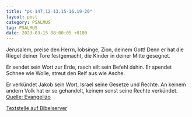 ```yaml
---
title: "ps 147,12-13.15-16.19-20"
layout: post
category: PSALMUS
tag: PSALMUS
date: 2023-03-15 08:00:05 +0100
---
```

Jerusalem, preise den Herrn,
lobsinge, Zion, deinem Gott!
Denn er hat die Riegel deiner Tore festgemacht,
die Kinder in deiner Mitte gesegnet.

Er sendet sein Wort zur Erde,
rasch eilt sein Befehl dahin.
Er spendet Schnee wie Wolle,
streut den Reif aus wie Asche.

Er verkündet Jakob sein Wort,
Israel seine Gesetze und Rechte.<!--more-->
An keinem andern Volk hat er so gehandelt,
keinem sonst seine Rechte verkündet.<br>
[Quelle: Evangelizo](https://evangeliumtagfuertag.org/DE/gospel)

[Textstelle auf Bibelserver](https://www.bibleserver.com/EU/ps147,12-13.15-16.19-20)
